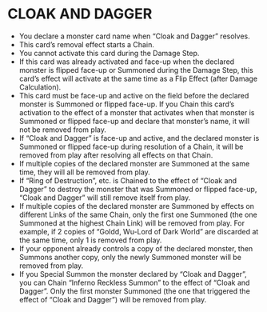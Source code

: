 
# CLOAK AND DAGGER

*   You declare a monster card name when “Cloak and Dagger” resolves.
*   This card’s removal effect starts a Chain.
*   You cannot activate this card during the Damage Step.
*   If this card was already activated and face-up when the declared monster is flipped face-up or Summoned during the Damage Step, this card’s effect will activate at the same time as a Flip Effect (after Damage Calculation).
*   This card must be face-up and active on the field before the declared monster is Summoned or flipped face-up. If you Chain this card’s activation to the effect of a monster that activates when that monster is Summoned or flipped face-up and declare that monster’s name, it will not be removed from play.
*   If “Cloak and Dagger” is face-up and active, and the declared monster is Summoned or flipped face-up during resolution of a Chain, it will be removed from play after resolving all effects on that Chain.
*   If multiple copies of the declared monster are Summoned at the same time, they will all be removed from play.
*   If “Ring of Destruction”, etc. is Chained to the effect of “Cloak and Dagger” to destroy the monster that was Summoned or flipped face-up, “Cloak and Dagger” will still remove itself from play.
*   If multiple copies of the declared monster are Summoned by effects on different Links of the same Chain, only the first one Summoned (the one Summoned at the highest Chain Link) will be removed from play. For example, if 2 copies of “Goldd, Wu-Lord of Dark World” are discarded at the same time, only 1 is removed from play.
*   If your opponent already controls a copy of the declared monster, then Summons another copy, only the newly Summoned monster will be removed from play.
*   If you Special Summon the monster declared by “Cloak and Dagger”, you can Chain “Inferno Reckless Summon” to the effect of “Cloak and Dagger”. Only the first monster Summoned (the one that triggered the effect of “Cloak and Dagger”) will be removed from play.

  